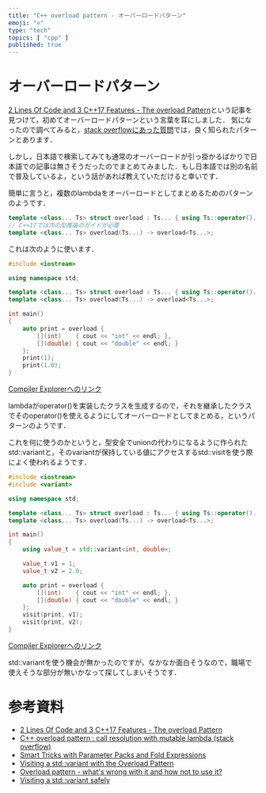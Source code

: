 ```yaml
---
title: "C++ overload pattern - オーバーロードパターン"
emoji: "✡️"
type: "tech"
topics: [ "cpp" ]
published: true
---
```


# オーバーロードパターン

[2 Lines Of Code and 3 C++17 Features - The overload Pattern](https://www.cppstories.com/2019/02/2lines3featuresoverload.html/)という記事を見つけて，初めてオーバーロードパターンという言葉を耳にしました．
気になったので調べてみると，[stack overflowにあった質問](https://stackoverflow.com/questions/66890356/c-overload-pattern-call-resolution-with-mutable-lambda)では，良く知られたパターンとあります．

しかし，日本語で検索してみても通常のオーバーロードが引っ掛かるばかりで日本語での記事は無さそうだったのでまとめてみました．もし日本語では別の名前で普及しているよ，という話があれば教えていただけると幸いです．

簡単に言うと，複数のlambdaをオーバーロードとしてまとめるためのパターンのようです．

```cpp
template <class... Ts> struct overload : Ts... { using Ts::operator()...; }
// C++17では次の型推論のガイドが必要
template <class... Ts> overload(Ts...) -> overload<Ts...>;
```

これは次のように使います．

```cpp
#include <iostream>

using namespace std;

template <class... Ts> struct overload : Ts... { using Ts::operator()...; };
template <class... Ts> overload(Ts...) -> overload<Ts...>;

int main()
{
    auto print = overload {
        [](int)    { cout << "int" << endl; },
        [](double) { cout << "double" << endl; }
    };
    print(1);
    print(1.0);
}
```
[Compiler Explorerへのリンク](https://godbolt.org/z/6rMn3oxse)

lambdaがoperator()を実装したクラスを生成するので，それを継承したクラスでそのoperator()を使えるようにしてオーバーロードとしてまとめる，というパターンのようです．

これを何に使うのかというと，型安全でunionの代わりになるように作られたstd::variantと，そのvariantが保持している値にアクセスするstd::visitを使う際によく使われるようです．

```cpp
#include <iostream>
#include <variant>

using namespace std;

template <class... Ts> struct overload : Ts... { using Ts::operator()...; };
template <class... Ts> overload(Ts...) -> overload<Ts...>;

int main()
{
    using value_t = std::variant<int, double>;

    value_t v1 = 1;
    value_t v2 = 2.0;

    auto print = overload {
        [](int)    { cout << "int" << endl; },
        [](double) { cout << "double" << endl; }
    };
    visit(print, v1);
    visit(print, v2);
}
```

[Compiler Explorerへのリンク](https://godbolt.org/z/YnKejfb35)

std::variantを使う機会が無かったのですが，なかなか面白そうなので，職場で使えそうな部分が無いかなって探してしまいそうです．

# 参考資料
- [2 Lines Of Code and 3 C++17 Features - The overload Pattern](https://www.cppstories.com/2019/02/2lines3featuresoverload.html/)
- [C++ overload pattern : call resolution with mutable lambda (stack overflow)](https://stackoverflow.com/questions/66890356/c-overload-pattern-call-resolution-with-mutable-lambda)
- [Smart Tricks with Parameter Packs and Fold Expressions](https://www.modernescpp.com/index.php/smart-tricks-with-fold-expressions/)
- [Visiting a std::variant with the Overload Pattern](https://www.modernescpp.com/index.php/visiting-a-std-variant-with-the-overload-pattern/)
- [Overload pattern - what's wrong with it and how not to use it?](https://elegant-cpp.com/overload-pattern-whats-wrong-with-it-and-how-not-to-use-it/)
- [Visiting a std::variant safely](https://andreasfertig.blog/2023/07/visiting-a-stdvariant-safely/)
